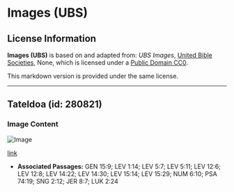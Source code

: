 # Images (UBS)

## License Information

**Images (UBS)** is based on and adapted from: _UBS Images_, [United Bible Societies](https://unitedbiblesocieties.org/), None, which is licensed under a [Public Domain CC0](https://creativecommons.org/public-domain/cc0/).

This markdown version is provided under the same license.



--------------------------------

## Tateldoa (id: 280821)

### Image Content

![Image](https://cdn.aquifer.bible/aquifer-content/resources/Media/WEB-0839_turtledove.jpg)

[link](https://cdn.aquifer.bible/aquifer-content/resources/Media/WEB-0839_turtledove.jpg)

* **Associated Passages:** GEN 15:9; LEV 1:14; LEV 5:7; LEV 5:11; LEV 12:6; LEV 12:8; LEV 14:22; LEV 14:30; LEV 15:14; LEV 15:29; NUM 6:10; PSA 74:19; SNG 2:12; JER 8:7; LUK 2:24

